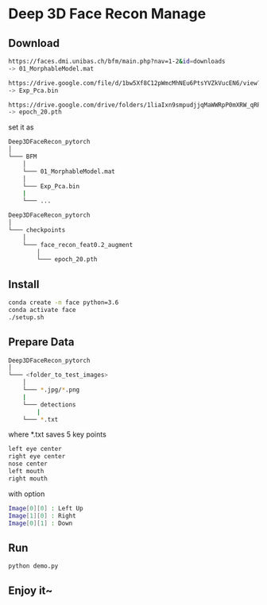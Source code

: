 # Deep 3D Face Recon Manage

## Download

```bash
https://faces.dmi.unibas.ch/bfm/main.php?nav=1-2&id=downloads
-> 01_MorphableModel.mat
```

```bash
https://drive.google.com/file/d/1bw5Xf8C12pWmcMhNEu6PtsYVZkVucEN6/view?usp=sharing
-> Exp_Pca.bin
```

```bash
https://drive.google.com/drive/folders/1liaIxn9smpudjjqMaWWRpP0mXRW_qRPP?usp=sharing
-> epoch_20.pth
```

set it as

```bash
Deep3DFaceRecon_pytorch
│
└─── BFM
    │
    └─── 01_MorphableModel.mat
    │
    └─── Exp_Pca.bin
    |
    └─── ...
```

```bash
Deep3DFaceRecon_pytorch
│
└─── checkpoints
    │
    └─── face_recon_feat0.2_augment
        │
        └─── epoch_20.pth
```

## Install

```bash
conda create -n face python=3.6
conda activate face
./setup.sh
```

## Prepare Data

```bash
Deep3DFaceRecon_pytorch
│
└─── <folder_to_test_images>
    │
    └─── *.jpg/*.png
    |
    └─── detections
        |
	└─── *.txt
```

where \*.txt saves 5 key points

```bash
left eye center
right eye center
nose center
left mouth
right mouth
```

with option

```bash
Image[0][0] : Left Up
Image[1][0] : Right
Image[0][1] : Down
```

## Run

```bash
python demo.py
```

## Enjoy it~

